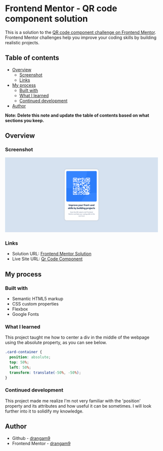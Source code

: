 # Frontend Mentor - QR code component solution

This is a solution to the [QR code component challenge on Frontend Mentor](https://www.frontendmentor.io/challenges/qr-code-component-iux_sIO_H). Frontend Mentor challenges help you improve your coding skills by building realistic projects.

## Table of contents

- [Overview](#overview)
  - [Screenshot](#screenshot)
  - [Links](#links)
- [My process](#my-process)
  - [Built with](#built-with)
  - [What I learned](#what-i-learned)
  - [Continued development](#continued-development)
- [Author](#author)

**Note: Delete this note and update the table of contents based on what sections you keep.**

## Overview

### Screenshot

![](./screenshot.png)

### Links

- Solution URL: [Frontend Mentor Solution](https://www.frontendmentor.io/solutions/qr-code-component-with-html-and-css-k_VeN06rdn)
- Live Site URL: [Qr Code Component](https://drangam9.github.io/qr-code-component/)

## My process

### Built with

- Semantic HTML5 markup
- CSS custom properties
- Flexbox
- Google Fonts

### What I learned

This project taught me how to center a div in the middle of the webpage using the absolute property, as you can see below.

```css
.card-container {
  position: absolute;
  top: 50%;
  left: 50%;
  transform: translate(-50%, -50%);
}
```

### Continued development

This project made me realize I'm not very familiar with the 'position' property and its attributes and how useful it can be sometimes. I will look further into it to solidify my knowledge.

## Author

- Github - [drangam9](https://github.com/drangam9)
- Frontend Mentor - [drangam9](https://www.frontendmentor.io/profile/drangam9)


